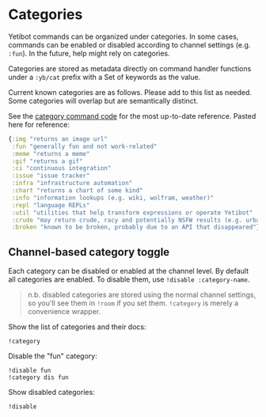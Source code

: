 # Categories

Yetibot commands can be organized under categories. In some cases, commands can
be enabled or disabled according to channel settings (e.g. `:fun`). In the
future, help might rely on categories.

Categories are stored as metadata directly on command handler functions under a
`:yb/cat` prefix with a Set of keywords as the value.

Current known categories are as follows.
Please add to this list as needed. Some categories will overlap but are
semantically distinct.

See the [category command
code](https://github.com/devth/yetibot.core/blob/12130a130d6739774bdbc442eb9ed37e721d7afd/src/yetibot/core/commands/category.clj#L10-L25)
for the most up-to-date reference. Pasted here for reference:

```clojure
{:img "returns an image url"
 :fun "generally fun and not work-related"
 :meme "returns a meme"
 :gif "returns a gif"
 :ci "continuous integration"
 :issue "issue tracker"
 :infra "infrastructure automation"
 :chart "returns a chart of some kind"
 :info "information lookups (e.g. wiki, wolfram, weather)"
 :repl "language REPLs"
 :util "utilities that help transform expressions or operate Yetibot"
 :crude "may return crude, racy and potentially NSFW results (e.g. urban)"
 :broken "known to be broken, probably due to an API that disappeared"}
```

## Channel-based category toggle

Each category can be disabled or enabled at the channel level. By default all
categories are enabled. To disable them, use `!disable :category-name`. 

> n.b. disabled categories are stored using the normal channel settings, so
> you'll see them in `!room` if you set them. `!category` is merely a
> convenience wrapper.

Show the list of categories and their docs:

```
!category
```

Disable the "fun" category:

```
!disable fun
!category dis fun
```

Show disabled categories:

```
!disable
```

